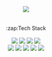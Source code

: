 <div align=center>
  <img src="https://capsule-render.vercel.app/api?type=waving&color=auto&height=200&section=header&text=MJ&fontSize=90" /
  <br/><br/><br/><br/>
  <h>:zap:Tech Stack</h>
  <br/><br/>
  
  <img src="https://img.shields.io/badge/React-61DAFB?style=flat&logo=React&logoColor=white"/>
  <img src="https://img.shields.io/badge/TypeScript-3178C6?style=flat&logo=TypeScript&logoColor=white"/>
  <img src="https://img.shields.io/badge/JavaScript-F7DF1E?style=flat&logo=JavaScript&logoColor=white"/>
  <img src="https://img.shields.io/badge/Spring Boot-6DB33F?style=flat&logo=Spring Boot&logoColor=white"/>
  <br/>
  <img src="https://img.shields.io/badge/AWS-232F3E?style=flat&logo=Amazon AWS&logoColor=white"/>
  <img src="https://img.shields.io/badge/JAVA-007396?style=flat&logo=java&logoColor=white">
  <img src="https://img.shields.io/badge/CSS-1572B6?style=flat&logo=CSS3&logoColor=white">
  <img src="https://img.shields.io/badge/Oracle-F80000?style=flat&logo=Oracle&logoColor=white">
  <img src="https://img.shields.io/badge/MsSql-007396?style=flat&logoColor=white">
</div>
